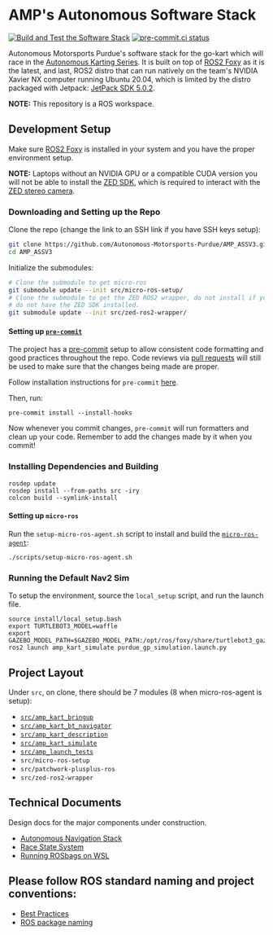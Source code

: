 # AMP's Autonomous Software Stack

[![Build and Test the Software Stack](https://github.com/Autonomous-Motorsports-Purdue/AMP_ASSV3/actions/workflows/ci.yaml/badge.svg?branch=main)](https://github.com/Autonomous-Motorsports-Purdue/AMP_ASSV3/actions/workflows/ci.yaml)
[![pre-commit.ci status](https://results.pre-commit.ci/badge/github/Autonomous-Motorsports-Purdue/AMP_ASSV3/main.svg)](https://results.pre-commit.ci/latest/github/Autonomous-Motorsports-Purdue/AMP_ASSV3/main)

Autonomous Motorsports Purdue's software stack for the go-kart which will race
in the [Autonomous Karting Series](https://autonomouskartingseries.com/).
It is built on top of [ROS2 Foxy](https://docs.ros.org/en/foxy/index.html) as
it is the latest, and last, ROS2 distro that can run natively on the team's
NVIDIA Xavier NX computer running Ubuntu 20.04, which is limited by the distro
packaged with Jetpack: [JetPack SDK 5.0.2](https://developer.nvidia.com/embedded/jetpack-sdk-502).

**NOTE:** This repository is a ROS workspace.

## Development Setup

Make sure [ROS2 Foxy](https://docs.ros.org/en/foxy/Installation.html) is
installed in your system and you have the proper environment setup.

**NOTE:** Laptops without an NVIDIA GPU or a compatible CUDA version you will
not be able to install the [ZED SDK](https://www.stereolabs.com/developers/release/),
which is required to interact with the [ZED stereo camera](https://www.mybotshop.de/Datasheet/zed-camera-datasheet.pdf).

### Downloading and Setting up the Repo

Clone the repo (change the link to an SSH link if you have SSH keys setup):

```bash
git clone https://github.com/Autonomous-Motorsports-Purdue/AMP_ASSV3.git
cd AMP_ASSV3
```

Initialize the submodules:

```bash
# Clone the submodule to get micro-ros
git submodule update --init src/micro-ros-setup/
# Clone the submodule to get the ZED ROS2 wrapper, do not install if you
# do not have the ZED SDK installed.
git submodule update --init src/zed-ros2-wrapper/
```

#### Setting up [`pre-commit`](https://pre-commit.com/)

The project has a [pre-commit](https://pre-commit.com/) setup to allow
consistent code formatting and good practices throughout the repo. Code reviews
via [pull requests](https://docs.github.com/en/pull-requests/collaborating-with-pull-requests/proposing-changes-to-your-work-with-pull-requests/about-pull-requests)
will still be used to make sure that the changes being made are proper.

Follow installation instructions for `pre-commit` [here](https://pre-commit.com/#install).

Then, run:

```
pre-commit install --install-hooks
```

Now whenever you commit changes, `pre-commit` will run formatters and clean up
your code. Remember to add the changes made by it when you commit!

### Installing Dependencies and Building

```
rosdep update
rosdep install --from-paths src -iry
colcon build --symlink-install
```

#### Setting up `micro-ros`

Run the `setup-micro-ros-agent.sh` script to install and build the
[`micro-ros-agent`](https://micro.ros.org/docs/overview/features/):

```
./scripts/setup-micro-ros-agent.sh
```

### Running the Default Nav2 Sim

To setup the environment, source the `local_setup` script, and run the launch
file.

```
source install/local_setup.bash
export TURTLEBOT3_MODEL=waffle
export GAZEBO_MODEL_PATH=$GAZEBO_MODEL_PATH:/opt/ros/foxy/share/turtlebot3_gazebo/models
ros2 launch amp_kart_simulate purdue_gp_simulation.launch.py
```

## Project Layout

Under `src`, on clone, there should be 7 modules (8 when micro-ros-agent is setup):

- [`src/amp_kart_bringup`](src/amp_kart_bringup)
- [`src/amp_kart_bt_navigator`](src/amp_kart_bt_navigator)
- [`src/amp_kart_description`](src/amp_kart_description)
- [`src/amp_kart_simulate`](src/amp_kart_simulate)
- [`src/amp_launch_tests`](src/amp_launch_tests)
- `src/micro-ros-setup`
- `src/patchwork-plusplus-ros`
- `src/zed-ros2-wrapper`

## Technical Documents

Design docs for the major components under construction.

- [Autonomous Navigation Stack](https://docs.google.com/document/d/1H4zmVq_6n9eVdnM5NY5JfDTC1Pg-OLNYgg7p091wSyc/edit?usp=sharing)
- [Race State System](https://docs.google.com/document/d/1WoQyybG2NdWSwledeUXwAQzwZzE1zPwBlswZRG5uL4k/edit?usp=sharing)
- [Running ROSbags on WSL](WSL_ROSBAG_TIPS.md)

## Please follow ROS standard naming and project conventions:

- [Best Practices](https://docs.ros.org/en/rolling/The-ROS2-Project/Contributing/Developer-Guide.html)
- [ROS package naming](https://www.ros.org/reps/rep-0144.html)

